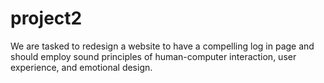 # project2
We are tasked to redesign a website to have a compelling log in page and should employ sound principles of human-computer interaction, user experience, and emotional design.
